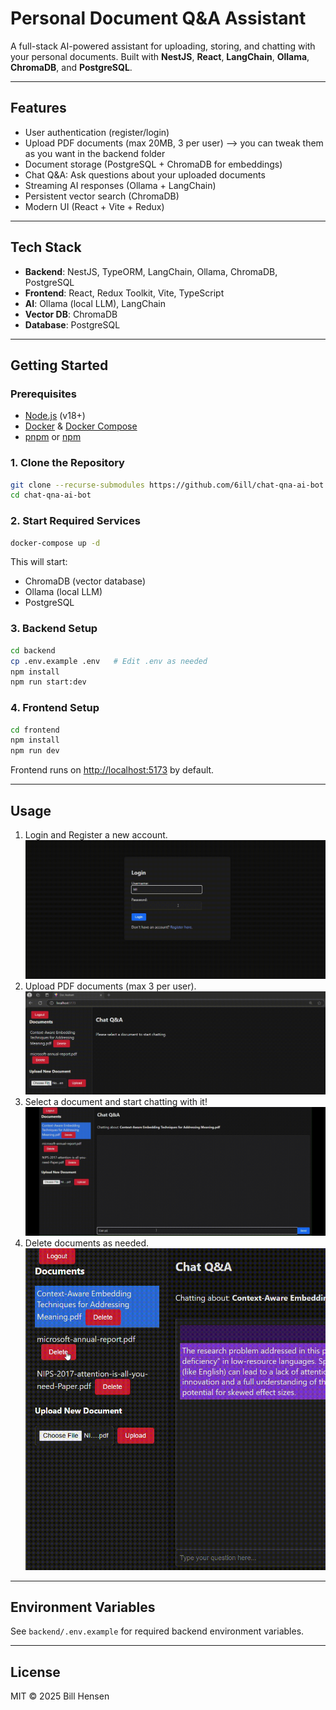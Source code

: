 # Personal Document Q&A Assistant

A full-stack AI-powered assistant for uploading, storing, and chatting with your personal documents. Built with **NestJS**, **React**, **LangChain**, **Ollama**, **ChromaDB**, and **PostgreSQL**.

---

## Features

- User authentication (register/login)
- Upload PDF documents (max 20MB, 3 per user) --> you can tweak them as you want in the backend folder
- Document storage (PostgreSQL + ChromaDB for embeddings)
- Chat Q&A: Ask questions about your uploaded documents
- Streaming AI responses (Ollama + LangChain)
- Persistent vector search (ChromaDB)
- Modern UI (React + Vite + Redux)

---

## Tech Stack

- **Backend**: NestJS, TypeORM, LangChain, Ollama, ChromaDB, PostgreSQL
- **Frontend**: React, Redux Toolkit, Vite, TypeScript
- **AI**: Ollama (local LLM), LangChain
- **Vector DB**: ChromaDB
- **Database**: PostgreSQL

---

## Getting Started

### Prerequisites

- [Node.js](https://nodejs.org/) (v18+)
- [Docker](https://www.docker.com/) & [Docker Compose](https://docs.docker.com/compose/)
- [pnpm](https://pnpm.io/) or [npm](https://www.npmjs.com/)

### 1. Clone the Repository

```bash
git clone --recurse-submodules https://github.com/6ill/chat-qna-ai-bot.git
cd chat-qna-ai-bot
```

### 2. Start Required Services

```bash
docker-compose up -d
```

This will start:
- ChromaDB (vector database)
- Ollama (local LLM)
- PostgreSQL

### 3. Backend Setup

```bash
cd backend
cp .env.example .env   # Edit .env as needed
npm install
npm run start:dev
```

### 4. Frontend Setup

```bash
cd frontend
npm install
npm run dev
```

Frontend runs on [http://localhost:5173](http://localhost:5173) by default.

---

## Usage

1. Login and Register a new account.
![Login](./media/login.gif)
2. Upload PDF documents (max 3 per user).
![Upload a document](./media/upload.gif)
3. Select a document and start chatting with it!
![Chat](./media//chat.gif)
4. Delete documents as needed.
![De;ete document](./media/delete.gif)

---

## Environment Variables

See `backend/.env.example` for required backend environment variables.

---


## License

MIT © 2025 Bill Hensen
